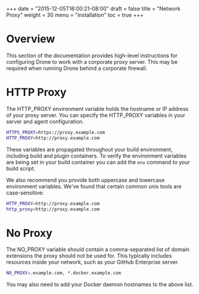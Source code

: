 +++
date = "2015-12-05T16:00:21-08:00"
draft = false
title = "Network Proxy"
weight = 30
menu = "installation"
toc = true
+++

# Overview

This section of the documentation provides high-level instructions for configuring Drone to work with a corporate proxy server. This may be required when running Drone behind a corporate firewall.

# HTTP Proxy

The HTTP_PROXY environment variable holds the hostname or IP address of your proxy server. You can specify the HTTP_PROXY variables in your server and agent configuration.

```bash
HTTPS_PROXY=https://proxy.example.com
HTTP_PROXY=http://proxy.example.com
```

These variables are propagated throughout your build environment, including build and plugin containers. To verify the environment variables are being set in your build container you can add the `env` command to your build script.

We also recommend you provide both uppercase and lowercase environment variables. We've found that certain common unix tools are case-sensitive:

```bash
HTTP_PROXY=http://proxy.example.com
http_proxy=http://proxy.example.com
```

# No Proxy

The NO_PROXY variable should contain a comma-separated list of domain extensions the proxy should not be used for. This typically includes resources inside your network, such as your GitHub Enterprise server.

```bash
NO_PROXY=.example.com, *.docker.example.com
```

You may also need to add your Docker daemon hostnames to the above list.
